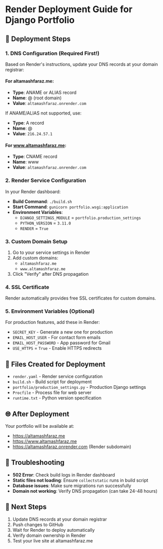 # Render Deployment Guide for Django Portfolio

## 🚀 Deployment Steps

### 1. DNS Configuration (Required First!)

Based on Render's instructions, update your DNS records at your domain registrar:

#### For altamashfaraz.me:
- **Type**: ANAME or ALIAS record
- **Name**: @ (root domain)
- **Value**: `altamashfaraz.onrender.com`

If ANAME/ALIAS not supported, use:
- **Type**: A record
- **Name**: @ 
- **Value**: `216.24.57.1`

#### For www.altamashfaraz.me:
- **Type**: CNAME record
- **Name**: www
- **Value**: `altamashfaraz.onrender.com`

### 2. Render Service Configuration

In your Render dashboard:
- **Build Command**: `./build.sh`
- **Start Command**: `gunicorn portfolio.wsgi:application`
- **Environment Variables**:
  - `DJANGO_SETTINGS_MODULE` = `portfolio.production_settings`
  - `PYTHON_VERSION` = `3.11.0`
  - `RENDER` = `True`

### 3. Custom Domain Setup

1. Go to your service settings in Render
2. Add custom domains:
   - `altamashfaraz.me`
   - `www.altamashfaraz.me`
3. Click "Verify" after DNS propagation

### 4. SSL Certificate

Render automatically provides free SSL certificates for custom domains.

### 5. Environment Variables (Optional)

For production features, add these in Render:
- `SECRET_KEY` - Generate a new one for production
- `EMAIL_HOST_USER` - For contact form emails
- `EMAIL_HOST_PASSWORD` - App password for Gmail
- `USE_HTTPS` = `True` - Enable HTTPS redirects

## 📁 Files Created for Deployment

- `render.yaml` - Render service configuration
- `build.sh` - Build script for deployment
- `portfolio/production_settings.py` - Production Django settings
- `Procfile` - Process file for web server
- `runtime.txt` - Python version specification

## 🌐 After Deployment

Your portfolio will be available at:
- https://altamashfaraz.me
- https://www.altamashfaraz.me
- https://altamashfaraz.onrender.com (Render subdomain)

## 🔧 Troubleshooting

- **502 Error**: Check build logs in Render dashboard
- **Static files not loading**: Ensure `collectstatic` runs in build script
- **Database issues**: Make sure migrations run successfully
- **Domain not working**: Verify DNS propagation (can take 24-48 hours)

## 📝 Next Steps

1. Update DNS records at your domain registrar
2. Push changes to GitHub
3. Wait for Render to deploy automatically
4. Verify domain ownership in Render
5. Test your live site at altamashfaraz.me